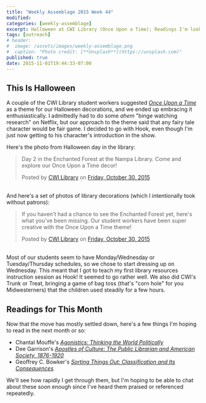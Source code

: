 ```yaml
---
title: "Weekly Assemblage 2015 Week 44"
modified:
categories: [weekly-assemblage]
excerpt: Halloween at CWI Library (Once Upon a Time); Readings I'm looking forward to; Taught my first library resources session.  
tags: [outreach]
# header:
#  image: /assets/images/weekly-assemblage.png
#  caption: "Photo credit: [**Unsplash**](https://unsplash.com)"
published: true
date: 2015-11-01T19:44:33-07:00
---
```

## This Is Halloween 

A couple of the CWI Library student workers suggested [*Once Upon a Time*](https://en.wikipedia.org/wiki/Once_Upon_a_Time_(TV_series)) as a theme for our Halloween decorations, and we ended up embracing it enthusiastically.  I admittedly had to do some *ahem* "binge watching research" on Netflix, but our approach to the theme said that any fairy tale character would be fair game. I decided to go with Hook, even though I'm just now getting to his character's introduction in the show. 

Here's the photo from Halloween day in the library: 

<div id="fb-root"></div><script>(function(d, s, id) {  var js, fjs = d.getElementsByTagName(s)[0];  if (d.getElementById(id)) return;  js = d.createElement(s); js.id = id;  js.src = "//connect.facebook.net/en_US/sdk.js#xfbml=1&version=v2.3";  fjs.parentNode.insertBefore(js, fjs);}(document, 'script', 'facebook-jssdk'));</script><div class="fb-post" data-href="https://www.facebook.com/CWILibrary/posts/919061274843143:0" data-width="500"><div class="fb-xfbml-parse-ignore"><blockquote cite="https://www.facebook.com/CWILibrary/photos/a.173016252780986.43002.154768854605726/919061274843143/?type=3"><p>Day 2 in the Enchanted Forest at the Nampa Library. Come and explore our Once Upon a Time decor!</p>Posted by <a href="https://www.facebook.com/CWILibrary/">CWI Library</a> on&nbsp;<a href="https://www.facebook.com/CWILibrary/photos/a.173016252780986.43002.154768854605726/919061274843143/?type=3">Friday, October 30, 2015</a></blockquote></div></div>

&#32;  
And here's a set of photos of library decorations (which I intentionally took without patrons): 

<div id="fb-root"></div><script>(function(d, s, id) {  var js, fjs = d.getElementsByTagName(s)[0];  if (d.getElementById(id)) return;  js = d.createElement(s); js.id = id;  js.src = "//connect.facebook.net/en_US/sdk.js#xfbml=1&version=v2.3";  fjs.parentNode.insertBefore(js, fjs);}(document, 'script', 'facebook-jssdk'));</script><div class="fb-post" data-href="https://www.facebook.com/CWILibrary/posts/919142651501672" data-width="500"><div class="fb-xfbml-parse-ignore"><blockquote cite="https://www.facebook.com/CWILibrary/posts/919142651501672"><p>If you haven&#039;t had a chance to see the Enchanted Forest yet, here&#039;s what you&#039;ve been missing. Our student workers have been super creative with the Once Upon a Time theme!</p>Posted by <a href="https://www.facebook.com/CWILibrary/">CWI Library</a> on&nbsp;<a href="https://www.facebook.com/CWILibrary/posts/919142651501672">Friday, October 30, 2015</a></blockquote></div></div>  

&#32;  
Most of our students seem to have Monday/Wednesday or Tuesday/Thursday schedules, so we chose to start dressing up on Wednesday. This meant that I got to teach my first library resources instruction session as Hook! It seemed to go rather well. We also did CWI's Trunk or Treat, bringing a game of bag toss (that's "corn hole" for you Midwesterners) that the children used steadily for a few hours.   

## Readings for This Month  

Now that the move has mostly settled down, here's a few things I'm hoping to read in the next month or so:  

- Chantal Mouffe's [*Agonistics: Thinking the World Politically*](https://www.worldcat.org/title/agonistics-thinking-the-world-politically/oclc/813931637)  
- Dee Garrison's [*Apostles of Culture: The Public Librarian and American Society, 1876-1920*](https://www.worldcat.org/title/apostles-of-culture-the-public-librarian-and-american-society-1876-1920/oclc/4529934)  
- Geoffrey C. Bowker's [*Sorting Things Out: Classification and Its Consequences*](https://www.worldcat.org/title/sorting-things-out-classification-and-its-consequences/oclc/878583923)  

We'll see how rapidly I get through them, but I'm hoping to be able to chat about these soon enough since I've heard them praised or referenced repeatedly.   
